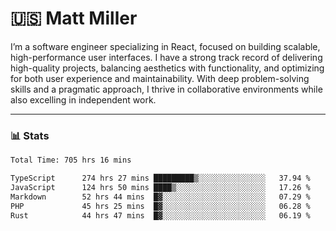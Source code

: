 # 🇺🇸 Matt Miller

I’m a software engineer specializing in React, focused on building scalable, high-performance user interfaces. I have a strong track record of delivering high-quality projects, balancing aesthetics with functionality, and optimizing for both user experience and maintainability. With deep problem-solving skills and a pragmatic approach, I thrive in collaborative environments while also excelling in independent work.

---
### 📊 Stats
<!--START_SECTION:waka-->

```txt
Total Time: 705 hrs 16 mins

TypeScript      274 hrs 27 mins █████████▒░░░░░░░░░░░░░░░   37.94 %
JavaScript      124 hrs 50 mins ████▒░░░░░░░░░░░░░░░░░░░░   17.26 %
Markdown        52 hrs 44 mins  █▓░░░░░░░░░░░░░░░░░░░░░░░   07.29 %
PHP             45 hrs 25 mins  █▓░░░░░░░░░░░░░░░░░░░░░░░   06.28 %
Rust            44 hrs 47 mins  █▓░░░░░░░░░░░░░░░░░░░░░░░   06.19 %
```

<!--END_SECTION:waka-->
<!--![thesandybridge stats-overview](https://raw.githubusercontent.com/thesandybridge/github-stats/master/generated/languages.svg#gh-dark-mode-only)-->
<!--![thesandybridge github-trophies](https://github-profile-trophy.vercel.app/?username=thesandybridge&theme=tokyonight&no-bg=true&no-frame=true)-->
